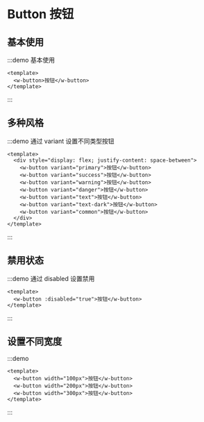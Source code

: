 # Button 按钮

## 基本使用

:::demo 基本使用

```vue
<template>
  <w-button>按钮</w-button>
</template>
```

:::

## 多种风格

:::demo 通过 variant 设置不同类型按钮

```vue
<template>
  <div style="display: flex; justify-content: space-between">
    <w-button variant="primary">按钮</w-button>
    <w-button variant="success">按钮</w-button>
    <w-button variant="warning">按钮</w-button>
    <w-button variant="danger">按钮</w-button>
    <w-button variant="text">按钮</w-button>
    <w-button variant="text-dark">按钮</w-button>
    <w-button variant="common">按钮</w-button>
  </div>
</template>
```

:::

## 禁用状态

:::demo 通过 disabled 设置禁用

```vue
<template>
  <w-button :disabled="true">按钮</w-button>
</template>
```

:::

## 设置不同宽度

:::demo

```vue
<template>
  <w-button width="100px">按钮</w-button>
  <w-button width="200px">按钮</w-button>
  <w-button width="300px">按钮</w-button>
</template>
```

:::
